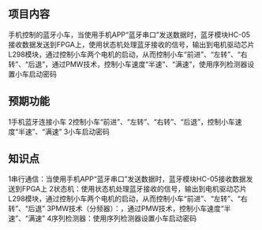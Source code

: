 ## 项目内容
手机控制的蓝牙小车，当使用手机APP“蓝牙串口”发送数据时，蓝牙模块HC-05接收数据发送到FPGA上，使用状态机处理蓝牙接收的信号，输出到电机驱动芯片L298模块，通过控制小车两个电机的启动，从而控制小车“前进”、“左转”、“右转”、“后退”，通过PMW技术，控制小车速度“半速”、“满速”，使用序列检测器设置小车启动密码
## 预期功能
1手机蓝牙连接小车
2控制小车“前进”、“左转”、“右转”、“后退”，控制小车速度“半速”、“满速”
3小车启动密码
## 知识点
1串行通信：当使用手机APP“蓝牙串口”发送数据时，蓝牙模块HC-05接收数据发送到FPGA上
2状态机：使用状态机处理蓝牙接收的信号，输出到电机驱动芯片L298模块，通过控制小车两个电机的启动，从而控制小车“前进”、“左转”、“右转”、“后退”
3PMW技术（分频器）：，通过PMW技术，控制小车速度“半速”、“满速”
4序列检测器：使用序列检测器设置小车启动密码
